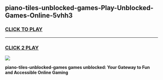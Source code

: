 
## piano-tiles-unblocked-games-Play-Unblocked-Games-Online-5vhh3
<h3>
<a href="https://premium76.site?title=piano-tiles-unblocked-games&ref=25A">CLICK TO PLAY</a></h3>
<hr>

<h3>
<a href="https://premium76.site?title=piano-tiles-unblocked-games&ref=25A">CLICK 2 PLAY</a>
  
</h3>

<a href="https://premium76.site?title=piano-tiles-unblocked-games&ref=25A"><img src="https://clearcache.store/games.png"></a>


**piano-tiles-unblocked-games games unblocked: Your Gateway to Fun and Accessible Online Gaming**

